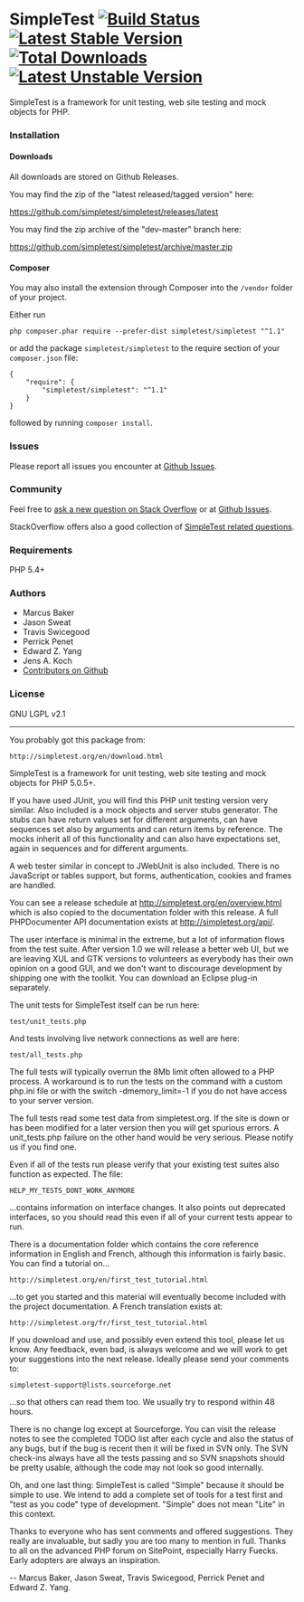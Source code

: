 SimpleTest [![Build Status](https://travis-ci.org/simpletest/simpletest.svg)](https://travis-ci.org/simpletest/simpletest) [![Latest Stable Version](https://img.shields.io/packagist/v/simpletest/simpletest.svg?style=flat-square)](https://packagist.org/packages/simpletest/simpletest) [![Total Downloads](https://img.shields.io/packagist/dt/simpletest/simpletest.svg?style=flat-square)](https://packagist.org/packages/simpletest/simpletest) [![Latest Unstable Version](https://poser.pugx.org/simpletest/simpletest/v/unstable)](https://packagist.org/packages/simpletest/simpletest) 
==========

SimpleTest is a framework for unit testing, web site testing and
mock objects for PHP.

### Installation

#### Downloads

All downloads are stored on Github Releases.

You may find the zip of the "latest released/tagged version" here:

https://github.com/simpletest/simpletest/releases/latest

You may find the zip archive of the "dev-master" branch here:

https://github.com/simpletest/simpletest/archive/master.zip

#### Composer

You may also install the extension through Composer into the `/vendor` folder of your project.

Either run

    php composer.phar require --prefer-dist simpletest/simpletest "^1.1"

or add the package `simpletest/simpletest` to the require section of your `composer.json` file:

    {
        "require": {
            "simpletest/simpletest": "^1.1"
        }
    }

followed by running `composer install`.

### Issues

Please report all issues you encounter at [Github Issues](https://github.com/simpletest/simpletest/issues).

### Community

Feel free to [ask a new question on Stack Overflow](https://stackoverflow.com/questions/ask?tags=simpletest+php) or at [Github Issues](https://github.com/simpletest/simpletest/issues).

StackOverflow offers also a good collection of [SimpleTest related questions](https://stackoverflow.com/questions/tagged/simpletest).

### Requirements

PHP 5.4+

### Authors

- Marcus Baker
- Jason Sweat
- Travis Swicegood
- Perrick Penet
- Edward Z. Yang
- Jens A. Koch
- [Contributors on Github](https://github.com/simpletest/simpletest/graphs/contributors)

### License

GNU LGPL v2.1 

-----

You probably got this package from:

    http://simpletest.org/en/download.html

SimpleTest is a framework for unit testing, web site testing and
mock objects for PHP 5.0.5+.

If you have used JUnit, you will find this PHP unit testing version very
similar. Also included is a mock objects and server stubs generator.
The stubs can have return values set for different arguments, can have
sequences set also by arguments and can return items by reference.
The mocks inherit all of this functionality and can also have
expectations set, again in sequences and for different arguments.

A web tester similar in concept to JWebUnit is also included. There is no
JavaScript or tables support, but forms, authentication, cookies and
frames are handled.

You can see a release schedule at http://simpletest.org/en/overview.html
which is also copied to the documentation folder with this release.
A full PHPDocumenter API documentation exists at
http://simpletest.org/api/.

The user interface is minimal in the extreme, but a lot of information
flows from the test suite. After version 1.0 we will release a better
web UI, but we are leaving XUL and GTK versions to volunteers as
everybody has their own opinion on a good GUI, and we don't want to
discourage development by shipping one with the toolkit. You can
download an Eclipse plug-in separately.

The unit tests for SimpleTest itself can be run here:

    test/unit_tests.php

And tests involving live network connections as well are here:

    test/all_tests.php

The full tests will typically overrun the 8Mb limit often allowed
to a PHP process. A workaround is to run the tests on the command
with a custom php.ini file or with the switch -dmemory_limit=-1
if you do not have access to your server version.

The full tests read some test data from simpletest.org. If the site
is down or has been modified for a later version then you will get
spurious errors. A unit_tests.php failure on the other hand would be
very serious. Please notify us if you find one.

Even if all of the tests run please verify that your existing test suites
also function as expected. The file:

    HELP_MY_TESTS_DONT_WORK_ANYMORE

...contains information on interface changes. It also points out
deprecated interfaces, so you should read this even if all of
your current tests appear to run.

There is a documentation folder which contains the core reference information
in English and French, although this information is fairly basic.
You can find a tutorial on...

    http://simpletest.org/en/first_test_tutorial.html

...to get you started and this material will eventually become included
with the project documentation. A French translation exists at:

    http://simpletest.org/fr/first_test_tutorial.html

If you download and use, and possibly even extend this tool, please let us
know. Any feedback, even bad, is always welcome and we will work to get
your suggestions into the next release. Ideally please send your
comments to:

    simpletest-support@lists.sourceforge.net

...so that others can read them too. We usually try to respond within 48
hours.

There is no change log except at Sourceforge. You can visit the
release notes to see the completed TODO list after each cycle and also the
status of any bugs, but if the bug is recent then it will be fixed in SVN only.
The SVN check-ins always have all the tests passing and so SVN snapshots should
be pretty usable, although the code may not look so good internally.

Oh, and one last thing: SimpleTest is called "Simple" because it should
be simple to use. We intend to add a complete set of tools for a test
first and "test as you code" type of development. "Simple" does not mean
"Lite" in this context.

Thanks to everyone who has sent comments and offered suggestions. They
really are invaluable, but sadly you are too many to mention in full.
Thanks to all on the advanced PHP forum on SitePoint, especially Harry
Fuecks. Early adopters are always an inspiration.

 -- Marcus Baker, Jason Sweat, Travis Swicegood, Perrick Penet and Edward Z. Yang.
